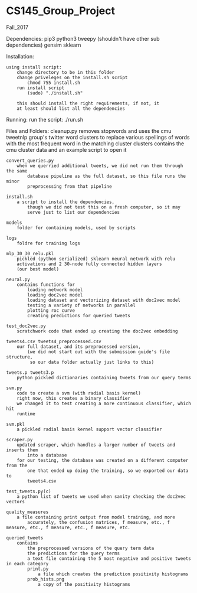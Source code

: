 # CS145_Group_Project
Fall_2017

Dependencies:
pip3
python3
tweepy
    (shouldn't have other sub dependencies)
gensim
sklearn

Installation:

    using install script:
        change directory to be in this folder
        change priveleges on the install.sh script
            chmod 755 install.sh
        run install script
            (sudo) "./install.sh"

        this should install the right requirements, if not, it
        at least should list all the dependencies

Running:
    run the script:
        ./run.sh

Files and Folders:
    cleanup.py
        removes stopwords and uses the cmu tweetnlp group's twitter word clusters
            to replace various spellings of words with the most frequent word in
            the matching cluster
    clusters
        contains the cmu cluster data
        and an example script to open it

    convert_queries.py
        when we querried additional tweets, we did not run them through the same
            database pipeline as the full dataset, so this file runs the minor
            preprocessing from that pipeline

    install.sh
        a script to install the dependencies,
            though we did not test this on a fresh computer, so it may
            serve just to list our dependencies

    models
        folder for containing models, used by scripts

    logs
        foldre for training logs

    mlp_30_30_relu.pkl
        pickled (python serialized) sklearn neural network with relu
        activations and 2 30-node fully connected hidden layers
        (our best model)

    neural.py
        contains functions for
            loading network model
            loading doc2vec model
            loading dataset and vectorizing dataset with doc2vec model
            testing a variety of networks in parallel
            plotting roc curve
            creating predictions for queried tweets

    test_doc2vec.py
        scratchwork code that ended up creating the doc2vec embedding

    tweets4.csv tweets4_preprocessed.csv
        our full dataset, and its preprocessed version,
            (we did not start out with the submission guide's file structure,
             so our data folder actually just links to this)

    tweets.p tweets3.p
        python pickled dictionaries containing tweets from our query terms

    svm.py
        code to create a svm (with radial basis kernel)
        right now, this creates a binary classifier
        we changed it to test creating a more continuous classifier, which hit
        runtime

    svm.pkl
        a pickled radial basis kernel support vector classifier

    scraper.py
        updated scraper, which handles a larger number of tweets and inserts them
            into a database
        for our testing, the database was created on a different computer from the
            one that ended up doing the training, so we exported our data to
            tweets4.csv

    test_tweets.py(c)
        a python list of tweets we used when sanity checking the doc2vec vectors

    quality_measures
        a file containing print output from model training, and more
            accurately, the confusion matrices, f measure, etc., f measure, etc., f measure, etc., f measure, etc.

    queried_tweets
        contains
            the preprocessed versions of the query term data
            the predictions for the query terms
            a text file containing the 5 most negative and positive tweets in each category
            print.py
                a file which creates the prediction positivity histograms
            prob_hists.png
                a copy of the positivity histograms
